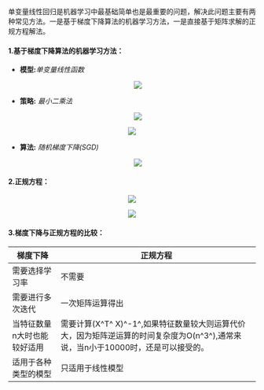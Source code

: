 单变量线性回归是机器学习中最基础简单也是最重要的问题，解决此问题主要有两种常见方法。一是基于梯度下降算法的机器学习方法，一是直接基于矩阵求解的正规方程解法。
  
#### 1.基于梯度下降算法的机器学习方法：
  
  - **模型:**_单变量线性函数_<p align="center"><img src="https://latex.codecogs.com/gif.latex?h_&#x5C;theta%20=%20&#x5C;theta_0%20+%20&#x5C;theta_1x"/></p>  
  
  - **策略:** _最小二乘法_<p align="center"><img src="https://latex.codecogs.com/gif.latex?J(&#x5C;theta_0,&#x5C;theta_1)%20=%20&#x5C;frac{1}{2m}&#x5C;displaystyle&#x5C;sum_{i=1}^m(h_&#x5C;theta(x^i)%20-%20y^i)^2"/></p>  
  
  <p align="center"><img src="https://latex.codecogs.com/gif.latex?minimizeJ(&#x5C;theta_0,&#x5C;theta_1)"/></p>  
  
  - **算法:** _随机梯度下降(SGD)_
　　　<p align="center"><img src="https://latex.codecogs.com/gif.latex?repeat　until　convergence&#x5C;{%20%20%20%20&#x5C;theta_j%20:=%20&#x5C;theta_j%20-%20&#x5C;alpha&#x5C;frac{&#x5C;partial}{&#x5C;partial&#x5C;theta_j}J(&#x5C;theta_0,&#x5C;theta_1)　　for%20(j%20=%200　and　j%20=%201)%20%20%20%20%20&#x5C;}"/></p>  
  
  
#### 2.正规方程：
  
<p align="center"><img src="https://latex.codecogs.com/gif.latex?h_&#x5C;theta(x)%20=%20&#x5C;theta^TX"/></p>  
  
<p align="center"><img src="https://latex.codecogs.com/gif.latex?&#x5C;theta%20=%20(X^TX)^{-1}X^Ty"/></p>  
  
  
  
#### 3.梯度下降与正规方程的比较：
  
梯度下降 | 正规方程
------------ | -------------
需要选择学习率 | 不需要
需要进行多次迭代 | 一次矩阵运算得出
当特征数量n大时也能较好适用 | 需要计算(X^T^ X)^-1^,如果特征数量较大则运算代价大，因为矩阵逆运算的时间复杂度为O(n^3^),通常来说，当n小于10000时，还是可以接受的。
适用于各种类型的模型 | 只适用于线性模型 
  